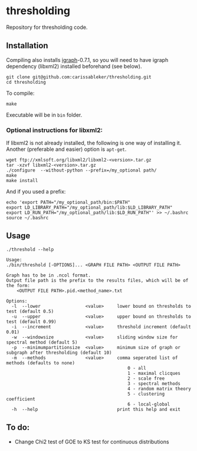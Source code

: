 # thresholding

Repository for thresholding code.

## Installation

Compiling also installs [igraph](igraph.org/c/)-0.7.1, so you will need to have
igraph dependency (libxml2) installed beforehand (see below).

    git clone git@github.com:carissableker/thresholding.git
    cd thresholding

To compile:

    make

Executable will be in `bin` folder.

### Optional instructions for libxml2:

If libxml2 is not already installed, the following is one way of installing it.
Another (preferable and easier) option is `apt-get`.

    wget ftp://xmlsoft.org/libxml2/libxml2-<version>.tar.gz
    tar -xzvf libxml2-<version>.tar.gz
    ./configure  --without-python --prefix=/my_optional path/
    make
    make install

And if you used a prefix:

    echo 'export PATH="/my_optional_path/bin:$PATH"
    export LD_LIBRARY_PATH="/my_optional_path/lib:$LD_LIBRARY_PATH"
    export LD_RUN_PATH="/my_optional_path/lib:$LD_RUN_PATH"' >> ~/.bashrc
    source ~/.bashrc

## Usage

    ./threshold --help

    Usage:
    ./bin/threshold [-OPTIONS]... <GRAPH FILE PATH> <OUTPUT FILE PATH>

    Graph has to be in .ncol format.
    Output file path is the prefix to the results files, which will be of the form:
        <OUTPUT FILE PATH>.pid.<method_name>.txt

    Options:
      -l  --lower                 <value>     lower bound on thresholds to test (default 0.5)
      -u  --upper                 <value>     upper bound on thresholds to test (default 0.99)
      -i  --increment             <value>     threshold increment (default 0.01)
      -w  --windowsize            <value>     sliding window size for spectral method (default 5)
      -p  --minimumpartitionsize  <value>     minimum size of graph or subgraph after thresholding (default 10)
      -m  --methods               <value>     comma seperated list of methods (defaults to none)
                                                  0 - all
                                                  1 - maximal clicques
                                                  2 - scale free
                                                  3 - spectral methods
                                                  4 - random matrix theory
                                                  5 - clustering coefficient
                                                  6 - local-global
      -h  --help                              print this help and exit


## To do:

* Change Chi2 test of GOE to KS test for continuous distributions




